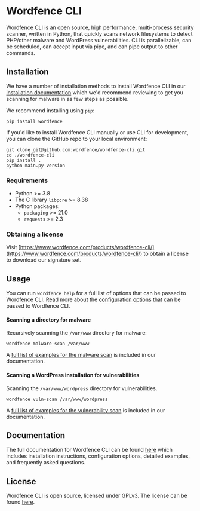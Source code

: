 # Wordfence CLI

 Wordfence CLI is an open source, high performance, multi-process security scanner, written in Python, that quickly scans network filesystems to detect PHP/other malware and WordPress vulnerabilities. CLI is parallelizable, can be scheduled, can accept input via pipe, and can pipe output to other commands.

## Installation

We have a number of installation methods to install Wordfence CLI in our [installation documentation](https://github.com/wordfence/wordfence-cli/blob/v3.0.2/docs/Installation.md) which we'd recommend reviewing to get you scanning for malware in as few steps as possible. 

We recommend installing using `pip`:

	pip install wordfence

If you'd like to install Wordfence CLI manually or use CLI for development, you can clone the GitHub repo to your local environment:

	git clone git@github.com:wordfence/wordfence-cli.git
	cd ./wordfence-cli
	pip install .
	python main.py version

### Requirements

- Python >= 3.8
- The C library `libpcre` >= 8.38
- Python packages:
	- `packaging` >= 21.0 
	- `requests` >= 2.3

### Obtaining a license

Visit [https://www.wordfence.com/products/wordfence-cli/](https://www.wordfence.com/products/wordfence-cli/) to obtain a license to download our signature set.

## Usage

You can run `wordfence help` for a full list of options that can be passed to Wordfence CLI. Read more about the [configuration options](https://github.com/wordfence/wordfence-cli/blob/v3.0.2/docs/Configuration.md) that can be passed to Wordfence CLI.

#### Scanning a directory for malware

Recursively scanning the `/var/www` directory for malware:

	wordfence malware-scan /var/www

A [full list of examples for the malware scan](https://github.com/wordfence/wordfence-cli/blob/v3.0.2/docs/malware-scan/Examples.md) is included in our documentation.

#### Scanning a WordPress installation for vulnerabilities

Scanning the `/var/www/wordpress` directory for vulnerabilities. 

	wordfence vuln-scan /var/www/wordpress

A [full list of examples for the vulnerability scan](https://github.com/wordfence/wordfence-cli/blob/v3.0.2/docs/vuln-scan/Examples.md) is included in our documentation.

## Documentation

The full documentation for Wordfence CLI can be found [here](https://github.com/wordfence/wordfence-cli/blob/v3.0.2/docs/) which includes installation instructions, configuration options, detailed examples, and frequently asked questions.

## License

Wordfence CLI is open source, licensed under GPLv3. The license can be found [here](https://github.com/wordfence/wordfence-cli/blob/v3.0.2/LICENSE).
